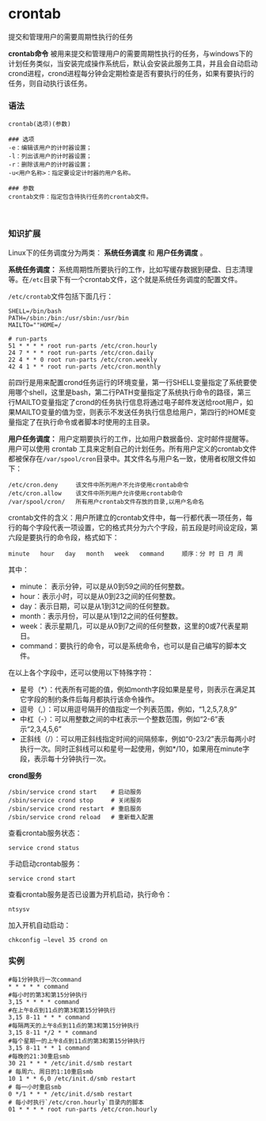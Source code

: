# crontab

提交和管理用户的需要周期性执行的任务

**crontab命令** 被用来提交和管理用户的需要周期性执行的任务，与windows下的计划任务类似，当安装完成操作系统后，默认会安装此服务工具，并且会自动启动crond进程，crond进程每分钟会定期检查是否有要执行的任务，如果有要执行的任务，则自动执行该任务。

### 语法

```
crontab(选项)(参数)

### 选项
-e：编辑该用户的计时器设置；
-l：列出该用户的计时器设置；
-r：删除该用户的计时器设置；
-u<用户名称>：指定要设定计时器的用户名称。

### 参数
crontab文件：指定包含待执行任务的crontab文件。
```

‍

### 知识扩展

Linux下的任务调度分为两类： **系统任务调度** 和 **用户任务调度** 。

**系统任务调度：** 系统周期性所要执行的工作，比如写缓存数据到硬盘、日志清理等。在`/etc`​目录下有一个crontab文件，这个就是系统任务调度的配置文件。

​`/etc/crontab`​文件包括下面几行：

```
SHELL=/bin/bash
PATH=/sbin:/bin:/usr/sbin:/usr/bin
MAILTO=""HOME=/

# run-parts
51 * * * * root run-parts /etc/cron.hourly
24 7 * * * root run-parts /etc/cron.daily
22 4 * * 0 root run-parts /etc/cron.weekly
42 4 1 * * root run-parts /etc/cron.monthly
```

前四行是用来配置crond任务运行的环境变量，第一行SHELL变量指定了系统要使用哪个shell，这里是bash，第二行PATH变量指定了系统执行命令的路径，第三行MAILTO变量指定了crond的任务执行信息将通过电子邮件发送给root用户，如果MAILTO变量的值为空，则表示不发送任务执行信息给用户，第四行的HOME变量指定了在执行命令或者脚本时使用的主目录。

**用户任务调度：** 用户定期要执行的工作，比如用户数据备份、定时邮件提醒等。用户可以使用 crontab 工具来定制自己的计划任务。所有用户定义的crontab文件都被保存在`/var/spool/cron`​目录中。其文件名与用户名一致，使用者权限文件如下：

```
/etc/cron.deny     该文件中所列用户不允许使用crontab命令
/etc/cron.allow    该文件中所列用户允许使用crontab命令
/var/spool/cron/   所有用户crontab文件存放的目录,以用户名命名
```

crontab文件的含义：用户所建立的crontab文件中，每一行都代表一项任务，每行的每个字段代表一项设置，它的格式共分为六个字段，前五段是时间设定段，第六段是要执行的命令段，格式如下：

```
minute   hour   day   month   week   command     顺序：分 时 日 月 周
```

其中：

* minute： 表示分钟，可以是从0到59之间的任何整数。
* hour：表示小时，可以是从0到23之间的任何整数。
* day：表示日期，可以是从1到31之间的任何整数。
* month：表示月份，可以是从1到12之间的任何整数。
* week：表示星期几，可以是从0到7之间的任何整数，这里的0或7代表星期日。
* command：要执行的命令，可以是系统命令，也可以是自己编写的脚本文件。

在以上各个字段中，还可以使用以下特殊字符：

* 星号（*）：代表所有可能的值，例如month字段如果是星号，则表示在满足其它字段的制约条件后每月都执行该命令操作。
* 逗号（,）：可以用逗号隔开的值指定一个列表范围，例如，“1,2,5,7,8,9”
* 中杠（-）：可以用整数之间的中杠表示一个整数范围，例如“2-6”表示“2,3,4,5,6”
* 正斜线（/）：可以用正斜线指定时间的间隔频率，例如“0-23/2”表示每两小时执行一次。同时正斜线可以和星号一起使用，例如*/10，如果用在minute字段，表示每十分钟执行一次。

**crond服务**

```
/sbin/service crond start    # 启动服务
/sbin/service crond stop     # 关闭服务
/sbin/service crond restart  # 重启服务
/sbin/service crond reload   # 重新载入配置
```

查看crontab服务状态：

```
service crond status
```

手动启动crontab服务：

```
service crond start
```

查看crontab服务是否已设置为开机启动，执行命令：

```
ntsysv
```

加入开机自动启动：

```
chkconfig –level 35 crond on
```

### 实例

```
#每1分钟执行一次command
* * * * * command
#每小时的第3和第15分钟执行
3,15 * * * * command
#在上午8点到11点的第3和第15分钟执行
3,15 8-11 * * * command
#每隔两天的上午8点到11点的第3和第15分钟执行
3,15 8-11 */2 * * command
#每个星期一的上午8点到11点的第3和第15分钟执行
3,15 8-11 * * 1 command
#每晚的21:30重启smb
30 21 * * * /etc/init.d/smb restart
# 每周六、周日的1:10重启smb
10 1 * * 6,0 /etc/init.d/smb restart
# 每一小时重启smb
0 */1 * * * /etc/init.d/smb restart
# 每小时执行`/etc/cron.hourly`目录内的脚本
01 * * * * root run-parts /etc/cron.hourly
```

‍
